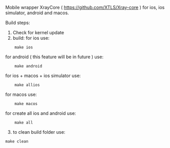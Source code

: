Mobile wrapper XrayCore ( https://github.com/XTLS/Xray-core ) for ios, ios simulator, android and macos.

Build steps:
1. Check for kernel update
2. build:
for ios use:
```
    make ios
```
for android ( this feature will be in future ) use:
```
    make android
```
for ios + macos + ios simulator use:
```
    make allios
```
for macos use:
```
    make macos
```
for create all ios and android use:
```
    make all
```
3. to clean build folder use:
```
make clean
```